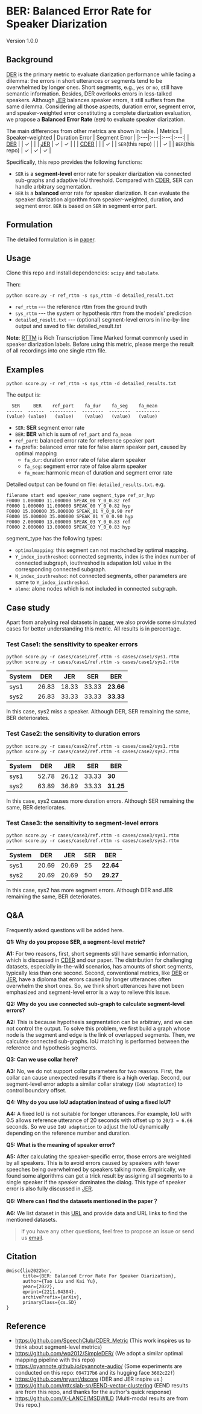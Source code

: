 # BER: Balanced Error Rate for Speaker Diarization

Version 1.0.0

## Background
[DER](https://github.com/nryant/dscore) is the primary metric to evaluate diarization performance while facing a
dilemma: the errors in short utterances or segments tend to be overwhelmed by
longer ones. Short segments, e.g., ``yes`` or ``no``, still have semantic
information. Besides, DER overlooks errors in less-talked speakers. Although
[JER](https://github.com/nryant/dscore) balances speaker errors, it still suffers from the same dilemma.
Considering all those aspects, duration error, segment error, and
speaker-weighted error constituting a complete diarization evaluation, we
propose a **Balanced Error Rate** (``BER``) to evaluate speaker diarization.

The main differences from other metrics are shown in table.
|  Metrics |  Speaker-weighted   | Duration Error  | Segment Error  |
|:---|:---:|:---:|:---:|
| [DER](https://github.com/nryant/dscore)  |     |  &check; |   |
| [JER](https://github.com/nryant/dscore) |  &check;   |  &check; |   |
| [CDER](https://github.com/SpeechClub/CDER_Metric)   |     |   |  &check; |
|  ``SER``(this repo) |     |   |  &check; |
|  ``BER``(this repo) |  &check;   |  &check; | &check;  |

Specifically, this repo provides the following functions:
- ``SER`` is a **segment-level** error rate for speaker diarization via connected sub-graphs and adaptive IoU threshold. Compared with [CDER](https://github.com/SpeechClub/CDER_Metric), SER can handle arbitrary segmentation.
- ``BER`` is a **balanced** error rate for speaker diarization. It can evaluate the speaker diarization algorithm from speaker-weighted, duration, and segment error. ``BER`` is based on ``SER`` in segment error part.


## Formulation

The detailed formulation is in [paper](https://arxiv.org/abs/2211.04304).

## Usage

Clone this repo and install dependencies: ``scipy`` and ``tabulate``.

Then: 

```
python score.py -r ref_rttm -s sys_rttm -d detailed_result.txt
```

* ``ref_rttm`` --- the reference rttm from the ground truth
* ``sys_rttm`` --- the system or hypothesis rttm from the models' prediction
* ``detailed_result.txt`` --- (optional) segment-level errors in line-by-line output and saved to file: detailed_result.txt

**Note**: [RTTM](https://raw.githubusercontent.com/nryant/dscore) is Rich Transcription Time Marked format commonly used in speaker diarization labels. Before using this metric, please merge the result of all recordings into one single rttm file.


## Examples
```
python score.py -r ref_rttm -s sys_rttm -d detailed_results.txt
```
The output is:

```
  SER     BER    ref_part    fa_dur    fa_seg    fa_mean
------  ------  ----------  --------  --------  ---------
(value) (value)   (value)    (value)   (value)   (value)
```

* ``SER``: **SER** segment error rate
* ``BER``: **BER** which is sum of ``ref_part`` and ``fa_mean``
* ``ref_part``: balanced error rate for reference speaker part
* ``fa`` prefix: balanced error rate for false alarm speaker part, caused by optimal mapping
    * ``fa_dur``: duration error rate of false alarm speaker
    * ``fa_seg``: segment error rate of false alarm speaker
    * ``fa_mean``: harmonic mean of duration and segment error rate



Detailed output can be found on file: ``detailed_results.txt``.
e.g.
```
filename start end speaker_name segment_type ref_or_hyp
F0000 1.000000 11.000000 SPEAK_00 Y_0_0.82 ref
F0000 1.000000 11.000000 SPEAK_00 Y_0_0.82 hyp
F0000 15.000000 35.000000 SPEAK_01 Y_0_0.90 ref
F0000 15.000000 35.000000 SPEAK_01 Y_0_0.90 hyp
F0000 2.000000 13.000000 SPEAK_03 Y_0_0.83 ref
F0000 2.000000 13.000000 SPEAK_03 Y_0_0.83 hyp
```
segment_type has the following types:

* ``optimalmapping``: this segment can not machched by optimal mapping.
* ``Y_index_iouthreshod``: connected segments, index is the index number of connected subgraph, iouthreshod is adapation IoU value in the corresponding connected subgraph.
* ``N_index_iouthreshod``: not connected segments, other parameters are same to ``Y_index_iouthreshod``.
* ``alone``: alone nodes which is not included in connected subgraph.

## Case study
Apart from analysing real datasets in [paper](https://arxiv.org/abs/2211.04304), we also provide some simulated cases for better understanding this metric. All results is in percentage.
### Test Case1: the sensitivity to speaker errors

```
python score.py -r cases/case1/ref.rttm -s cases/case1/sys1.rttm
python score.py -r cases/case1/ref.rttm -s cases/case1/sys2.rttm
```

| System | DER   | JER   | SER   | **BER**   |
|--------|-------|-------|-------|-------|
| sys1   | 26.83 | 18.33 | 33.33 | **23.66** |
| sys2   | 26.83 | 33.33 | 33.33 | **33.33** |

In this case, sys2 miss a speaker. Although DER, SER remaining the same, BER deteriorates.

### Test Case2: the sensitivity to duration errors


```
python score.py -r cases/case2/ref.rttm -s cases/case2/sys1.rttm
python score.py -r cases/case2/ref.rttm -s cases/case2/sys2.rttm
```
| System | DER   | JER  | SER | **BER**   |
|--------|-------|------|-----|-----------|
| sys1   | 52.78 | 26.12| 33.33  | **30** |
| sys2   | 63.89 | 36.89 | 33.33  | **31.25** |

In this case, sys2 causes more duration errors. Although SER remaining the same, BER deteriorates.

### Test Case3: the sensitivity to segment-level errors

```
python score.py -r cases/case3/ref.rttm -s cases/case3/sys1.rttm
python score.py -r cases/case3/ref.rttm -s cases/case3/sys2.rttm
```
| System | DER   | JER  | SER | **BER**   |
|--------|-------|------|-----|-----------|
| sys1   | 20.69 | 20.69 | 25  | **22.64** |
| sys2   | 20.69 | 20.69| 50  | **29.27** |

In this case, sys2 has more segment errors. Although DER and JER remaining the same, BER deteriorates.

## Q&A

Frequently asked questions will be added here.

**Q1: Why do you propose SER, a segment-level metric?**

**A1:** For two reasons, first, short segments still have semantic information, which is discussed in [CDER](https://github.com/SpeechClub/CDER_Metric) and our paper. The distribution for challenging datasets, especially in-the-wild scenarios, has amounts of short segments, typically less than one second. Second, conventional metrics, like [DER](https://github.com/nryant/dscore) or [JER](https://github.com/nryant/dscore), have a diploma that errors caused by longer utterances often overwhelm the short ones. So, we think short utterances have not been emphasized and segment-level error is a way to relieve this issue.

**Q2: Why do you use connected sub-graph to calculate segment-level errors?**

**A2:** This is because hypothesis segmentation can be arbitrary, and we can not control the output. To solve this problem, we first build a graph whose node is the segment and edge is the link of overlapped segments. Then, we calculate connected sub-graphs. IoU matching is performed between the reference and hypothesis segments. 

**Q3: Can we use collar here?**

**A3:** No, we do not support collar parameters for two reasons. First, the collar can cause unexpected results if there is a high overlap. Second, our segment-level error adopts a similar collar strategy (``IoU adaptation``) to control boundary offset.

**Q4: Why do you use IoU adaptation instead of using a fixed IoU?** 

**A4:** A fixed IoU is not suitable for longer utterances. For example, IoU with 0.5 allows reference utterance of 20 seconds with offset up to ``20/3 = 6.66`` seconds. So we use ``IoU adaptation`` to adjust the IoU dynamically depending on the reference number and duration.

**Q5: What is the meaning of speaker error?** 

**A5:** After calculating the speaker-specific error, those errors are weighted by all speakers. This is to avoid errors caused by speakers with fewer speeches being overwhelmed by speakers talking more. Empirically, we found some algorithms can get a trick result by assigning all segments to a single speaker if the speaker dominates the dialog. This type of speaker error is also fully discussed in [JER](ttps://github.com/nryant/dscore).


**Q6: Where can I find the datasets mentioned in the paper？**

**A6:** We list dataset in this [URL](https://github.com/liutaocode/AwesomeDiarizationDataset) and provide data and URL links to find the mentioned datasets.

> If you have any other questions, feel free to propose an issue or send us [email](mailto:liutaw@sjtu.edu.cn).


## Citation

```
@misc{liu2022ber,
      title={BER: Balanced Error Rate For Speaker Diarization}, 
      author={Tao Liu and Kai Yu},
      year={2022},
      eprint={2211.04304},
      archivePrefix={arXiv},
      primaryClass={cs.SD}
}
```

## Reference

* https://github.com/SpeechClub/CDER_Metric
(This work inspires us to think about segment-level metrics)
* https://github.com/wq2012/SimpleDER/ (We adopt a similar optimal mapping pipeline with this repo)
* https://pyannote.github.io/pyannote-audio/ (Some experiments are conducted on this repo: ``094717b6`` and its hugging face ``3602c22f``)
* https://github.com/nryant/dscore (DER and JER inspire us.)
* https://github.com/nttcslab-sp/EEND-vector-clustering (EEND results are from this repo, and thanks for the author's quick response)
* https://github.com/X-LANCE/MSDWILD (Multi-modal results are from this repo.)
